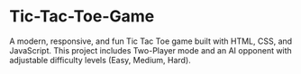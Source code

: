# Tic-Tac-Toe-Game
A modern, responsive, and fun Tic Tac Toe game built with HTML, CSS, and JavaScript. This project includes Two-Player mode and an AI opponent with adjustable difficulty levels (Easy, Medium, Hard).
